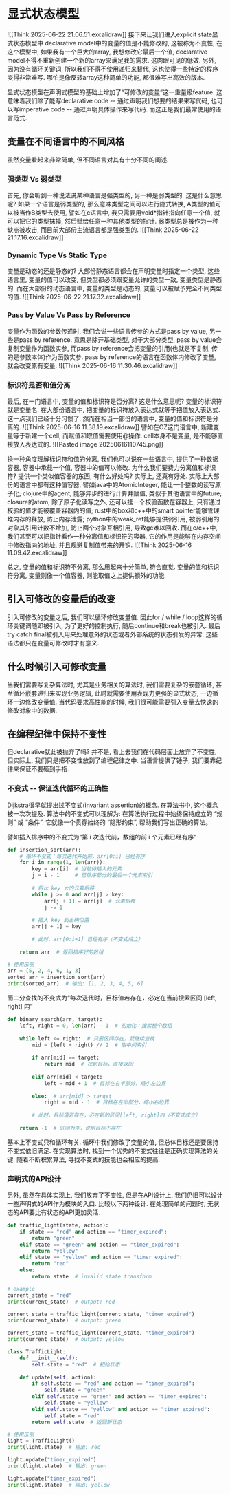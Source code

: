 # 显式状态模型

![[Think 2025-06-22 21.06.51.excalidraw]]
接下来让我们进入explicit state显式状态模型中
declarative model中的变量的值是不能修改的, 这被称为不变性, 在这个模型中, 如果我有一个巨大的array, 我想修改它最后一个值, declarative model不得不重新创建一个新的array来满足我的需求. 这肉眼可见的低效. 另外, 因为没有循环关键词, 所以我们不得不使用递归来替代, 这也使得一些特定的程序变得非常难写. 哪怕是像反转array这种简单的功能, 都很难写出高效的版本.

显式状态模型在声明式模型的基础上增加了“可修改的变量”这一重量级feature. 这意味着我们除了能写declarative code -- 通过声明我们想要的结果来写代码, 也可以写imperative code -- 通过声明具体操作来写代码. 而这正是我们最常使用的语言范式.

## 变量在不同语言中的不同风格

虽然变量看起来非常简单, 但不同语言对其有十分不同的阐述.

### 强类型 Vs 弱类型

首先, 你会听到一种说法说某种语言是强类型的, 另一种是弱类型的. 这是什么意思呢? 如果一个语言是弱类型的, 那么意味类型之间可以进行隐式转换, A类型的值可以被当作B类型去使用, 譬如在c语言中, 我只需要用void\*指针指向任意一个值, 就可以把它的类型抹掉, 然后赋给任意一种其他类型的指针. 弱类型总是被作为一种缺点被攻击, 而目前大部份主流语言都是强类型的.
![[Think 2025-06-22 21.17.16.excalidraw]]

### Dynamic Type Vs Static Type

变量是动态的还是静态的? 大部份静态语言都会在声明变量时指定一个类型, 这些语言里, 变量的值可以改变, 但类型都必须跟变量允许的类型一致, 变量类型是静态的. 而在大部份的动态语言中, 变量的类型是动态的, 变量可以被赋予完全不同类型的值.
![[Think 2025-06-22 21.17.32.excalidraw]]

### Pass by Value Vs Pass by Reference

变量作为函数的参数传递时,  我们会说一些语言传参的方式是pass by value, 另一些是pass by reference. 意思是除开基础类型, 对于大部分类型, pass by value会复制变量作为函数实参, 而pass by reference会把变量的引用(也就是不复制, 传的是参数本体)作为函数实参. pass by reference的语言在函数体内修改了变量, 就会改变原有变量.
![[Think 2025-06-16 11.30.46.excalidraw]]

### 标识符是否和值分离

最后, 在一门语言中, 变量的值和标识符是否分离? 这是什么意思呢? 变量的标识符就是变量名. 在大部份语言中, 把变量的标识符放入表达式就等于把值放入表达式. 这一点我们已经十分习惯了. 然而在相当一部份的语言中, 变量的值和标识符是分离的.
![[Think 2025-06-16 11.38.19.excalidraw]]
譬如在OZ这门语言中, 新建变量等于新建一个cell, 而赋值和取值需要使用@操作. cell本身不是变量, 是不能够直接放入表达式的.
![[Pasted image 20250616110745.png]]

换一种角度理解标识符和值的分离, 我们也可以说在一些语言中, 提供了一种数据容器, 容器中承载一个值, 容器中的值可以修改.
为什么我们要费力分离值和标识符? 提供一个类似值容器的东西, 有什么好处吗? 实际上, 还真有好处. 实际上大部份的语言中都有这种值容器, 譬如java中的AtomicInteger, 能让一个整数的读写原子化; clojure中的agent, 能够异步的进行计算并赋值, 类似于其他语言中的future; closure的atom, 除了原子化读写之外, 还可以挂一个校验函数在容器上, 只有通过校验的值才能被覆盖容器内的值; rust中的box和c++中的smart pointer能够管理堆内存的释放, 防止内存泄露; python中的weak_ref能够提供弱引用, 被弱引用的对象其引用计数不增加, 防止两个对象互相引用, 导致gc难以回收. 而在c/c++中, 我们甚至可以把指针看作一种分离值和标识符的容器, 它的作用是能够在内存空间中修改指向的地址, 并且规避复制值带来的开销.
![[Think 2025-06-16 11.09.42.excalidraw]]

总之, 变量的值和标识符不分离, 那么用起来十分简单, 符合直觉.
变量的值和标识符分离, 变量则像一个值容器, 则能取值之上提供额外的功能.

## 引入可修改的变量后的改变

引入可修改的变量之后, 我们可以循环修改变量值. 因此for / while / loop这样的循环关键词随即被引入, 为了更好的控制执行, 随后continue和break也被引入. 最后try catch final被引入用来处理意外的状态或者外部系统的状态引发的异常.
这些语法都只在变量可修改时才有意义.

## 什么时候引入可修改变量

当我们需要写复杂算法时, 尤其是业务相关的算法时, 我们需要复杂的嵌套循环, 甚至循环嵌套递归来实现业务逻辑, 此时就需要使用表现力更强的显式状态, 一边循环一边修改变量值.
当代码要求高性能的时候, 我们很可能需要引入变量去快速的修改对象中的数据.

## 在编程纪律中保持不变性

但declarative就此被抛弃了吗? 并不是, 看上去我们在代码层面上放弃了不变性, 但实际上, 我们只是把不变性放到了编程纪律之中. 当语言提供了锤子, 我们要靠纪律来保证不要砸到手指.

### 不变式 -- 保证迭代循环的正确性

Dijkstra很早就提出过不变式(invariant assertion)的概念. 在算法书中, 这个概念被一次次提及. 算法中的不变式可以理解为: 在算法执行过程中始终保持成立的 “规则” 或 “条件”. 它就像一个贯穿始终的 “隐形约束”, 帮助我们写出正确的算法。

譬如插入排序中的不变式为“第 i 次迭代前，数组的前 i 个元素已经有序”

```python
def insertion_sort(arr):
    # 循环不变式：每次迭代开始前，arr[0:i] 已经有序
    for i in range(1, len(arr)):
        key = arr[i]  # 当前待插入的元素
        j = i - 1     # 已排序部分的最后一个元素索引
        
        # 将比 key 大的元素后移
        while j >= 0 and arr[j] > key:
            arr[j + 1] = arr[j]  # 元素后移
            j -= 1
        
        # 插入 key 到正确位置
        arr[j + 1] = key
        
        # 此时，arr[0:i+1] 已经有序（不变式成立）
    
    return arr  # 返回排序好的数组

# 使用示例
arr = [5, 2, 4, 6, 1, 3]
sorted_arr = insertion_sort(arr)
print(sorted_arr)  # 输出: [1, 2, 3, 4, 5, 6]
```

而二分查找的不变式为“每次迭代时，目标值若存在，必定在当前搜索区间 \[left, right] 内”

```python
def binary_search(arr, target):
    left, right = 0, len(arr) - 1  # 初始化：搜索整个数组
    
    while left <= right:  # 只要区间存在，就继续查找
        mid = (left + right) // 2  # 取中间索引
        
        if arr[mid] == target:
            return mid  # 找到目标，直接返回
        
        elif arr[mid] < target:
            left = mid + 1  # 目标在右半部分，缩小左边界
            
        else:  # arr[mid] > target
            right = mid - 1  # 目标在左半部分，缩小右边界
            
        # 此时，目标值若存在，必在新的区间[left, right]内（不变式成立）
    
    return -1  # 区间为空，说明目标不存在
```

基本上不变式只和循环有关. 循环中我们修改了变量的值, 但总体目标还是要保持不变式依旧满足.
在实现算法时, 找到一个优秀的不变式往往是正确实现算法的关键. 随着不断积累算法, 寻找不变式的技能也会相应的提高.

### 声明式的API设计

另外, 虽然在具体实现上, 我们放弃了不变性, 但是在API设计上,  我们仍旧可以设计一些声明式的API作为模块的入口. 比较以下两种设计.
在处理简单的问题时, 无状态的API要比有状态的API更加灵活.

```python
def traffic_light(state, action):
    if state == "red" and action == "timer_expired":
        return "green"
    elif state == "green" and action == "timer_expired":
        return "yellow"
    elif state == "yellow" and action == "timer_expired":
        return "red"
    else:
        return state  # invalid state transform

# example
current_state = "red"
print(current_state)  # output: red

current_state = traffic_light(current_state, "timer_expired")
print(current_state)  # output: green

current_state = traffic_light(current_state, "timer_expired")
print(current_state)  # output: yellow
```

```python
class TrafficLight:
    def __init__(self):
        self.state = "red"  # 初始状态
    
    def update(self, action):
        if self.state == "red" and action == "timer_expired":
            self.state = "green"
        elif self.state == "green" and action == "timer_expired":
            self.state = "yellow"
        elif self.state == "yellow" and action == "timer_expired":
            self.state = "red"
        return self.state  # 返回新状态

# 使用示例
light = TrafficLight()
print(light.state)  # 输出: red

light.update("timer_expired")
print(light.state)  # 输出: green

light.update("timer_expired")
print(light.state)  # 输出: yellow
```
